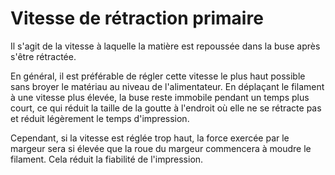 Vitesse de rétraction primaire
===

Il s'agit de la vitesse à laquelle la matière est repoussée dans la buse après s'être rétractée.

En général, il est préférable de régler cette vitesse le plus haut possible sans broyer le matériau au niveau de l'alimentateur. En déplaçant le filament à une vitesse plus élevée, la buse reste immobile pendant un temps plus court, ce qui réduit la taille de la goutte à l'endroit où elle ne se rétracte pas et réduit légèrement le temps d'impression.

Cependant, si la vitesse est réglée trop haut, la force exercée par le margeur sera si élevée que la roue du margeur commencera à moudre le filament. Cela réduit la fiabilité de l'impression.
